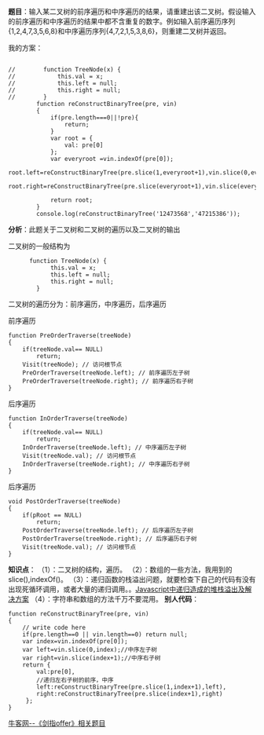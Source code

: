 **题目**：输入某二叉树的前序遍历和中序遍历的结果，请重建出该二叉树。假设输入的前序遍历和中序遍历的结果中都不含重复的数字。例如输入前序遍历序列{1,2,4,7,3,5,6,8}和中序遍历序列{4,7,2,1,5,3,8,6}，则重建二叉树并返回。

我的方案：

```

//        function TreeNode(x) {
//            this.val = x;
//            this.left = null;
//            this.right = null;
//        }
        function reConstructBinaryTree(pre, vin)
        {
            if(pre.length===0||!pre){
                return;
            }
            var root = {
                val: pre[0]
            };
            var everyroot =vin.indexOf(pre[0]);
        root.left=reConstructBinaryTree(pre.slice(1,everyroot+1),vin.slice(0,everyroot));
            root.right=reConstructBinaryTree(pre.slice(everyroot+1),vin.slice(everyroot+1));

            return root;
        }
        console.log(reConstructBinaryTree('12473568','47215386'));
```
**分析**：此题关于二叉树和二叉树的遍历以及二叉树的输出

二叉树的一般结构为
```
      function TreeNode(x) {
            this.val = x;
            this.left = null;
            this.right = null;
        }
```
二叉树的遍历分为：前序遍历，中序遍历，后序遍历

前序遍历
```
function PreOrderTraverse(treeNode)
{
    if(treeNode.val== NULL)
        return;
    Visit(treeNode); // 访问根节点
    PreOrderTraverse(treeNode.left); // 前序遍历左子树
    PreOrderTraverse(treeNode.right); // 前序遍历右子树
}
```
后序遍历
```
function InOrderTraverse(treeNode)
{
    if(treeNode.val== NULL)
        return;
    InOrderTraverse(treeNode.left); // 中序遍历左子树
    Visit(treeNode.val); // 访问根节点
    InOrderTraverse(treeNode.right); // 中序遍历右子树
}
```
后序遍历
```
void PostOrderTraverse(treeNode)
{
    if(pRoot == NULL)
        return;
    PostOrderTraverse(treeNode.left); // 后序遍历左子树
    PostOrderTraverse(treeNode.right); // 后序遍历右子树
    Visit(treeNode.val); // 访问根节点
}
```
**知识点**：
（1）：二叉树的结构，遍历。
（2）：数组的一些方法，我用到的slice(),indexOf()。
（3）：递归函数的栈溢出问题，就要检查下自己的代码有没有出现死循环调用，或者大量的递归调用。。[Javascript中递归造成的堆栈溢出及解决方案](http://www.cnblogs.com/cuew1987/p/4122856.html")
（4）：字符串和数组的方法千万不要混用。
**别人代码**：

```
function reConstructBinaryTree(pre, vin)
{
    // write code here
    if(pre.length==0 || vin.length==0) return null;
    var index=vin.indexOf(pre[0]);
    var left=vin.slice(0,index);//中序左子树
    var right=vin.slice(index+1);//中序右子树
    return {
        val:pre[0],
        //递归左右子树的前序，中序
        left:reConstructBinaryTree(pre.slice(1,index+1),left),
        right:reConstructBinaryTree(pre.slice(index+1),right)
     };
}
```

[牛客网--《剑指offer》相关题目](https://www.nowcoder.com/practice/8a19cbe657394eeaac2f6ea9b0f6fcf6?tpId=13&tqId=11157&tPage=1&rp=1&ru=/ta/coding-interviews&qru=/ta/coding-interviews/question-ranking")